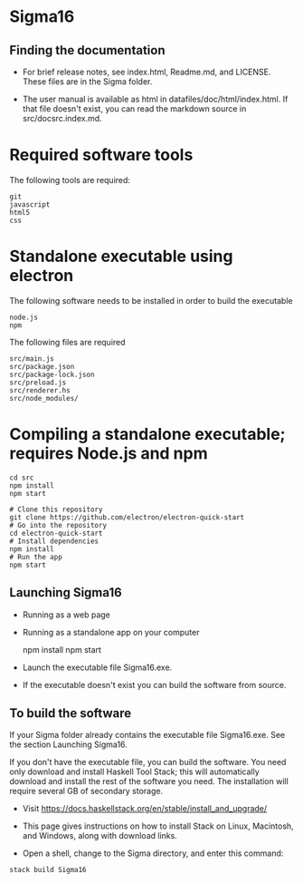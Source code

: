 # Sigma16

## Finding the documentation

* For brief release notes, see index.html, Readme.md, and LICENSE.
  These files are in the Sigma folder.

* The user manual is available as html in
  datafiles/doc/html/index.html.  If that file doesn't exist, you can
  read the markdown source in src/docsrc.index.md.

# Required software tools

The following tools are required:

    git
    javascript
    html5
    css

# Standalone executable using electron

The following software needs to be installed in order to build the executable

    node.js
    npm

The following files are required

    src/main.js
    src/package.json
    src/package-lock.json
    src/preload.js
    src/renderer.hs
    src/node_modules/



# Compiling a standalone executable;  requires Node.js and npm

    cd src
	npm install
	npm start

    # Clone this repository
    git clone https://github.com/electron/electron-quick-start
    # Go into the repository
    cd electron-quick-start
    # Install dependencies
    npm install
    # Run the app
    npm start


## Launching Sigma16

* Running as a web page

* Running as a standalone app on your computer

    npm install
    npm start



* Launch the executable file Sigma16.exe.

* If the executable doesn't exist you can build the software from source.

## To build the software

If your Sigma folder already contains the executable file Sigma16.exe.
See the section Launching Sigma16.

If you don't have the executable file, you can build the software.
You need only download and install Haskell Tool Stack; this will
automatically download and install the rest of the software you need.
The installation will require several GB of secondary storage.

* Visit https://docs.haskellstack.org/en/stable/install_and_upgrade/

* This page gives instructions on how to install Stack on Linux,
  Macintosh, and Windows, along with download links.
  
* Open a shell, change to the Sigma directory, and enter this command:

```
stack build Sigma16
```


